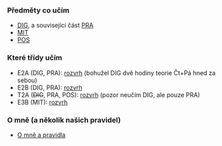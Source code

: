 ### Předměty co učím

- [DIG](predmety/dig/readme.md), a související část [PRA](predmety/pra/readme.md)
- [MIT](predmety/mit/readme.md)
- [POS](predmety/pos/readme.md)

### Které třídy učím

- E2A (DIG, PRA): [rozvrh](tridy/rozvrhy/rozvrh-e2a_2025-2026.pdf) (bohužel DIG dvě hodiny teorie Čt+Pá hned za sebou)
- E2B (DIG, PRA): [rozvrh](tridy/rozvrhy/rozvrh-e2b_2025-2026.pdf)
- T2A (~~DIG~~, PRA, POS): [rozvrh](tridy/rozvrhy/rozvrh-t2a_2025-2026.pdf) (pozor neučím DIG, ale pouze PRA)
- E3B (MIT): [rozvrh](tridy/rozvrhy/rozvrh-e3b_2025-2026.pdf)

### O mně (a několik našich pravidel)

- [O mně a pravidla](o-mne/readme.md)

